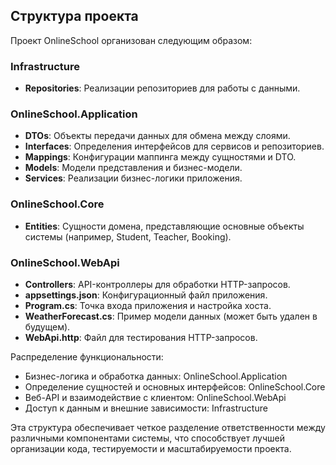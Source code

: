 ## Структура проекта

Проект OnlineSchool организован следующим образом:

### Infrastructure
- **Repositories**: Реализации репозиториев для работы с данными.

### OnlineSchool.Application
- **DTOs**: Объекты передачи данных для обмена между слоями.
- **Interfaces**: Определения интерфейсов для сервисов и репозиториев.
- **Mappings**: Конфигурации маппинга между сущностями и DTO.
- **Models**: Модели представления и бизнес-модели.
- **Services**: Реализации бизнес-логики приложения.

### OnlineSchool.Core
- **Entities**: Сущности домена, представляющие основные объекты системы (например, Student, Teacher, Booking).

### OnlineSchool.WebApi
- **Controllers**: API-контроллеры для обработки HTTP-запросов.
- **appsettings.json**: Конфигурационный файл приложения.
- **Program.cs**: Точка входа приложения и настройка хоста.
- **WeatherForecast.cs**: Пример модели данных (может быть удален в будущем).
- **WebApi.http**: Файл для тестирования HTTP-запросов.

Распределение функциональности:

- Бизнес-логика и обработка данных: OnlineSchool.Application
- Определение сущностей и основных интерфейсов: OnlineSchool.Core
- Веб-API и взаимодействие с клиентом: OnlineSchool.WebApi
- Доступ к данным и внешние зависимости: Infrastructure

Эта структура обеспечивает четкое разделение ответственности между различными компонентами системы, что способствует лучшей организации кода, тестируемости и масштабируемости проекта.

